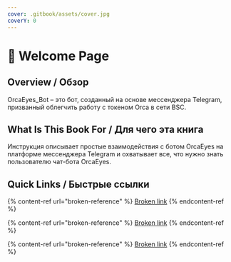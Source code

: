 ```yaml
---
cover: .gitbook/assets/cover.jpg
coverY: 0
---
```


# 👋 Welcome Page

## Overview / Обзор

OrcaEyes\_Bot – это бот, созданный на основе мессенджера Telegram, призванный облегчить работу с токеном Orca в сети BSC.

## What Is This Book For / Для чего эта книга

Инструкция описывает простые взаимодействия с ботом OrcaEyes на платформе мессенджера Telegram и охватывает все, что нужно знать пользователю чат-бота OrcaEyes.

## Quick Links / Быстрые ссылки

{% content-ref url="broken-reference" %}
[Broken link](broken-reference)
{% endcontent-ref %}

{% content-ref url="broken-reference" %}
[Broken link](broken-reference)
{% endcontent-ref %}

{% content-ref url="broken-reference" %}
[Broken link](broken-reference)
{% endcontent-ref %}
